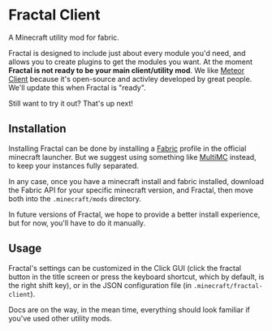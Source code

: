 # Fractal Client

A Minecraft utility mod for fabric.

Fractal is designed to include just about every module you'd need, and allows you to create plugins to get the modules you want. At the moment **Fractal is not ready to be your main client/utility mod**. We like [Meteor Client](https://github/MeteorDevelopment/meteor-client) because it's open-source and activley developed by great people. We'll update this when Fractal is "ready".

Still want to try it out? That's up next!

## Installation

Installing Fractal can be done by installing a [Fabric](https://fabricmc.net/) profile in the 
official minecraft launcher. But we suggest using something like [MultiMC](https://multimc.org/) 
instead, to keep your instances fully separated.

In any case, once you have a minecraft install and fabric installed, download 
the Fabric API for your specific minecraft version, and Fractal, then move 
both into the `.minecraft/mods` directory.

In future versions of Fractal, we hope to provide a better install experience, 
but for now, you'll have to do it manually.

## Usage

Fractal's settings can be customized in the Click GUI (click the fractal button in 
the title screen or press the keyboard shortcut, which by default, is the 
right shift key), or in the JSON configuration file (in 
`.minecraft/fractal-client`).

Docs are on the way, in the mean time, everything should look familiar if you've used other utility mods.
